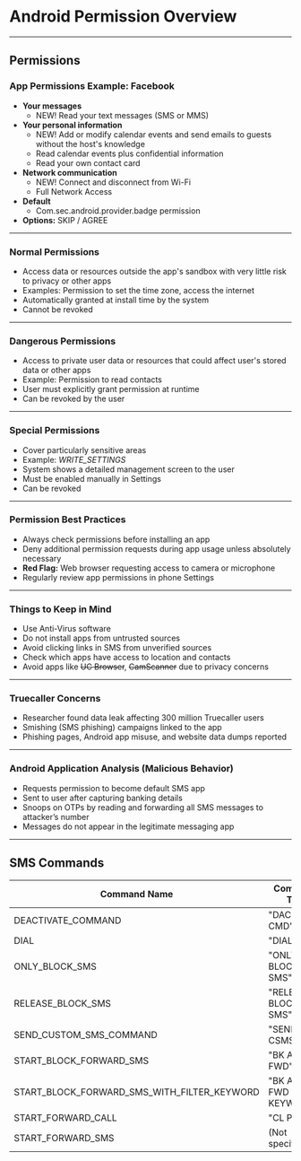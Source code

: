# Android Permission Overview

---

## Permissions

### App Permissions Example: Facebook

- **Your messages**  
  - NEW! Read your text messages (SMS or MMS)  
- **Your personal information**  
  - NEW! Add or modify calendar events and send emails to guests without the host's knowledge  
  - Read calendar events plus confidential information  
  - Read your own contact card  
- **Network communication**  
  - NEW! Connect and disconnect from Wi-Fi  
  - Full Network Access  
- **Default**  
  - Com.sec.android.provider.badge permission  
- **Options:** SKIP / AGREE  

---

### Normal Permissions

- Access data or resources outside the app's sandbox with very little risk to privacy or other apps  
- Examples: Permission to set the time zone, access the internet  
- Automatically granted at install time by the system  
- Cannot be revoked  

---

### Dangerous Permissions

- Access to private user data or resources that could affect user's stored data or other apps  
- Example: Permission to read contacts  
- User must explicitly grant permission at runtime  
- Can be revoked by the user  

---

### Special Permissions

- Cover particularly sensitive areas  
- Example: *WRITE_SETTINGS*  
- System shows a detailed management screen to the user  
- Must be enabled manually in Settings  
- Can be revoked  

---

### Permission Best Practices

- Always check permissions before installing an app  
- Deny additional permission requests during app usage unless absolutely necessary  
- **Red Flag:** Web browser requesting access to camera or microphone  
- Regularly review app permissions in phone Settings  

---

### Things to Keep in Mind

- Use Anti-Virus software  
- Do not install apps from untrusted sources  
- Avoid clicking links in SMS from unverified sources  
- Check which apps have access to location and contacts  
- Avoid apps like ~~UC Browser~~, ~~CamScanner~~ due to privacy concerns  

---

### Truecaller Concerns

- Researcher found data leak affecting 300 million Truecaller users  
- Smishing (SMS phishing) campaigns linked to the app  
- Phishing pages, Android app misuse, and website data dumps reported  

---

### Android Application Analysis (Malicious Behavior)

- Requests permission to become default SMS app  
- Sent to user after capturing banking details  
- Snoops on OTPs by reading and forwarding all SMS messages to attacker’s number  
- Messages do not appear in the legitimate messaging app  

---

## SMS Commands

| Command Name                        | Command Text                |
|-----------------------------------|-----------------------------|
| DEACTIVATE_COMMAND                 | "DACT ALL CMD"              |
| DIAL                              | "DIAL"                     |
| ONLY_BLOCK_SMS                    | "ONLY BLOCK SMS"            |
| RELEASE_BLOCK_SMS                 | "RELEASE BLOCK SMS"         |
| SEND_CUSTOM_SMS_COMMAND           | "SEND CSMS"                 |
| START_BLOCK_FORWARD_SMS           | "BK ALL TXT FWD"            |
| START_BLOCK_FORWARD_SMS_WITH_FILTER_KEYWORD | "BK ALL TXT FWD WITH KEYWORDS" |
| START_FORWARD_CALL                | "CL PWD"                   |
| START_FORWARD_SMS                 | (Not specified)             |
